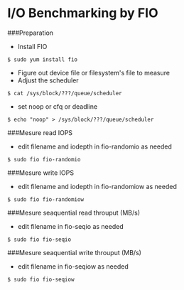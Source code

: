 # I/O Benchmarking by FIO

###Preparation
* Install FIO
```
$ sudo yum install fio
```
* Figure out device file or filesystem's file to measure
* Adjust the scheduler
```
$ cat /sys/block/???/queue/scheduler
```

* set noop or cfq or deadline
```
$ echo "noop" > /sys/block/???/queue/scheduler
```

###Mesure read IOPS 
* edit filename and iodepth in fio-randomio as needed
```
$ sudo fio fio-randomio
```

###Mesure write IOPS 
* edit filename and iodepth in fio-randomiow as needed
```
$ sudo fio fio-randomiow
```

###Mesure seaquential read throuput (MB/s)
* edit filename in fio-seqio as needed

```
$ sudo fio fio-seqio
```

###Mesure seaquential write throuput (MB/s)
* edit filename in fio-seqiow as needed
```
$ sudo fio fio-seqiow
```
